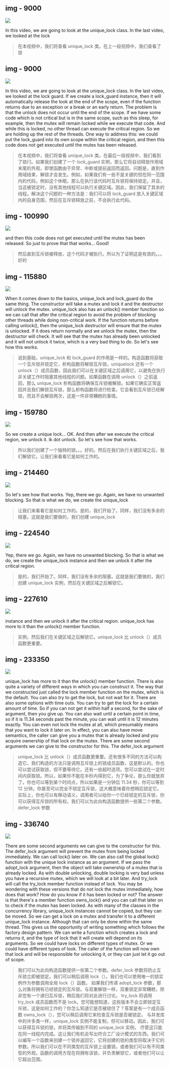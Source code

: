 ## img - 9000

![](./image/video.mp4_000007.066.jpg)

In this video, we are going to look at the unique_lock class. In the last video, we looked at the lock

> 在本视频中，我们将查看 unique_lock 类。在上一段视频中，我们查看了锁

## img - 9000

![](./image/video.mp4_000057.982.jpg)

In this video, we are going to look at the unique_lock class. In the last video, we looked at the lock guard. If we create a lock_guard instance, then it will automatically release the look at the end of the scope, even if the function returns due to an exception or a break or an early return. The problem is that the unlock does not occur until the end of the scope. If we have some code which is not critical but is in the same scope, such as this sleep, for example, then the mutex will remain locked while we execute that code. And while this is locked, no other thread can execute the critical region. So we are holding up the rest of the threads. One way to address this: we could put the lock_guard into its own scope within the critical region, and then this code does not get executed until the mutex has been released.

> 在本视频中，我们将查看 unique_lock 类。在最后一段视频中，我们看到了锁闩。如果我们创建了一个 lock_guard 实例，那么它将自动释放作用域末尾的外观，即使函数由于异常、中断或提前返回而返回。问题是，直到作用域结束，解锁才会发生。例如，如果我们有一些不是关键的但在同一范围内的代码，例如这个休眠，那么在执行该代码时互斥锁将保持锁定。并且，当这被锁定时，没有其他线程可以执行关键区域。因此，我们保留了其余的线程。解决这个问题的一种方法是：我们可以将 lock_guard 放入关键区域内的自身范围，然后在互斥锁释放之前，不会执行此代码。

## img - 100990

![](./image/video.mp4_000108.641.jpg)

and then this code does not get executed until the mutex has been released. So just to prove that that works... Good!

> 然后直到互斥锁被释放，这个代码才被执行。所以为了证明这是有效的。。。好的

## img - 115880

![](./image/video.mp4_000157.109.jpg)

When it comes down to the basics, unique_lock and lock_guard do the same thing. The constructor will take a mutex and lock it and the destructor will unlock the mutex. unique_lock also has an unlock() member function so we can call that after the critical region to avoid the problem of blocking other threads while doing non-critical work. If the function returns before calling unlock(), then the unique_lock destructor will ensure that the mutex is unlocked. If it does return normally and we unlock the mutex, then the destructor will check. It will see that the mutex has already been unlocked and it will not unlock it twice, which is a very bad thing to do. So let's see how this works.

> 说到基础，unique_lock 和 lock_guard 的作用是一样的。构造函数将获取一个互斥锁并锁定它，析构函数将解锁互斥锁。uniquelock 还有一个 unlock（）成员函数，因此我们可以在关键区域之后调用它，以避免在执行非关键工作时阻塞其他线程的问题。如果函数在调用 unlock（）之前返回，那么 unique_lock 析构函数将确保互斥锁被解锁。如果它确实正常返回并且我们解锁互斥锁，那么析构函数将进行检查。它会看到互斥锁已经解锁，而且不会解锁两次，这是一件非常糟糕的事情。

## img - 159780

![](./image/video.mp4_000213.266.jpg)

So we create a unique lock... OK. And then after we execute the critical region, we unlock it. lk dot unlock. So let's see how that works.

> 所以我们创建了一个独特的锁。。。好的。然后在我们执行关键区域之后，我们解锁它。让我们来看看它是如何工作的。

## img - 214460

![](./image/video.mp4_000218.007.jpg)

So let's see how that works. Yep, there we go. Again, we have no unwanted blocking. So that is what we do, we create the unique_lock

> 让我们来看看它是如何工作的。是的，我们开始了。同样，我们没有多余的阻塞。这就是我们要做的，我们创建 unique_lock

## img - 224540

![](./image/video.mp4_000224.916.jpg)

Yep, there we go. Again, we have no unwanted blocking. So that is what we do, we create the unique_lock instance and then we unlock it after the critical region.

> 是的，我们开始了。同样，我们没有多余的阻塞。这就是我们要做的，我们创建 unique_lock 实例，然后在关键区域之后解锁它。

## img - 227610

![](./image/video.mp4_000230.530.jpg)

instance and then we unlock it after the critical region. unique_lock has more to it than the unlock() member function.

> 实例，然后我们在关键区域之后解锁它。unique_lock 比 unlock（）成员函数更重要。

## img - 233350

![](./image/video.mp4_000331.674.jpg)

unique_lock has more to it than the unlock() member function. There is also quite a variety of different ways in which you can construct it. The way that we constructed just called the lock member function on the mutex, which is the default. You can also try to get the lock, but not wait for it. There are also some options with time outs. You can try to get the lock for a certain amount of time. So if you can not get it within half a second, for the sake of argument, then you give up. You can also wait until a certain point in time, so if it is 11.34 seconds past the minute, you can wait until it is 12 minutes exactly. You can even not lock the mutex at all, which presumably means that you want to lock it later on. In effect, you can also have move semantics, the caller can give you a mutex that is already locked and you acquire ownership of that lock on the mutex. There are some second arguments we can give to the constructor for this. The defer_lock argument

> unique_lock 比 unlock（）成员函数更重要。还有很多不同的方法可以构造它。我们构造的方法只是调用互斥锁上的锁成员函数，这是默认的。你也可以尝试获取锁，但不要等待它。还有一些超时选项。您可以尝试在一定时间内获取锁。所以，如果你不能在半秒内得到它，为了争论，那么你就放弃了。你也可以等到某个时间点，所以如果是一分钟后 11.34 秒，你可以等到 12 分钟。你甚至可以完全不锁定互斥锁，这大概意味着你想稍后锁定它。实际上，你也可以有移动语义，调用者可以给你一个已经锁定的互斥锁，你可以获得互斥锁的所有权。我们可以为此向构造函数提供一些第二个参数。defer_lock 参数

## img - 336740

![](./image/video.mp4_000530.655.jpg)

There are some second arguments we can give to the constructor for this. The defer_lock argument will prevent the mutex from being locked immediately. We can call lock() later on. We can also call the global lock() function with the unique lock instance as an argument. If we pass the adopt_lock argument, then the object will take ownership of a mutex that is already locked. As with double unlocking, double locking is very bad unless you have a recursive mutex, which we will look at a bit later. And try_lock will call the try_lock member function instead of lock. You may be wondering with these versions that do not lock the mutex immediately, how does that work? How do you know if it has been locked or not? The answer is that there's a member function owns_lock() and you can call that later on to check if the mutex has been locked. As with many of the classes in the concurrency library, unique_lock instances cannot be copied, but they can be moved. So we can get a lock on a mutex and transfer it to a different unique_lock instance. Although that can only be done within the same thread. This gives us the opportunity of writing something which follows the factory design pattern. We can write a function which creates a lock and returns it, and the type of lock that it will create will depend on its arguments. So we could have locks on different types of mutex. Or we could have different types of look. The caller of the function will now own that lock and will be responsible for unlocking it, or they can just let it go out of scope.

> 我们可以为此向构造函数提供一些第二个参数。defer_lock 参数将防止互斥锁立即被锁定。我们可以稍后调用 lock（）。我们也可以使用唯一的锁实例作为参数调用全局 lock（）函数。
> 如果我们传递 adopt_lock 参数，那么对象将拥有已经锁定的互斥锁。与双重解锁一样，双重锁定非常糟糕，除非您有一个递归互斥锁，稍后我们将对此进行讨论。
> try_lock 将调用 try_lock 成员函数而不是 lock。您可能想知道，这些版本不会立即锁定互斥锁，这是如何工作的？你怎么知道它是否被锁住了？答案是有一个成员函数 owns_lock（），您可以稍后调用它来检查互斥锁是否被锁定。
> 与并发库中的许多类一样，unique_lock 实例不能复制，但可以移动。因此，我们可以获得互斥锁的锁，并将其传输到不同的 unique_lock 实例。
> 尽管这只能在同一线程内完成。这让我们有机会写出符合工厂设计模式的东西。我们可以编写一个函数来创建一个锁并返回它，它将创建的锁的类型将取决于它的参数。所以我们可以在不同类型的互斥锁上设置锁。或者我们可以有不同类型的外观。函数的调用方现在将拥有该锁，并负责解锁它，或者他们可以让它超出范围。
